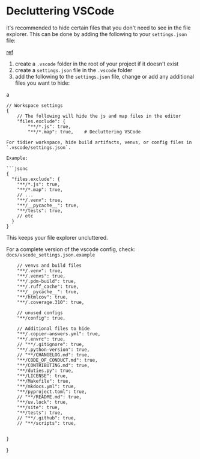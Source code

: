 # Decluttering VSCode

it's recommended to hide certain files that you don't need to see in the file explorer. This can be done by adding the following to your `settings.json` file:

[ref](https://stackoverflow.com/questions/30140112/how-to-hide-specified-files-directories-e-g-git-in-the-sidebar-vscode)

1. create a `.vscode` folder in the root of your project if it doesn't exist
2. create a `settings.json` file in the `.vscode` folder
3. add the following to the `settings.json` file, change or add any additional files you want to hide:

a
```
// Workspace settings
{
    // The following will hide the js and map files in the editor
    "files.exclude": {
        "**/*.js": true,
        "**/*.map": true,    # Decluttering VSCode

For tidier workspace, hide build artifacts, venvs, or config files in `.vscode/settings.json`.

Example:

```jsonc
{
  "files.exclude": {
    "**/*.js": true,
    "**/*.map": true,
    // ...
    "**/.venv": true,
    "**/__pycache__": true,
    "**/tests": true,
    // etc
  }
}

```

This keeps your file explorer uncluttered.

For a complete version of the vscode config, check: `docs/vscode_settings.json.example`
    


        // venvs and build files
        "**/.venv": true,
        "**/.venvs": true,
        "**/.pdm-build": true,
        "**/.ruff_cache": true,
        "**/__pycache__": true,
        "**/htmlcov": true,
        "**/.coverage.310": true,

        // unused configs
        "**/config": true,

        // Additional files to hide
        "**/.copier-answers.yml": true,
        "**/.envrc": true,
        // "**/.gitignore": true,
        "**/.python-version": true,
        // "**/CHANGELOG.md": true,
        "**/CODE_OF_CONDUCT.md": true,
        "**/CONTRIBUTING.md": true,
        "**/duties.py": true,
        "**/LICENSE": true,
        "**/Makefile": true,
        "**/mkdocs.yml": true,
        "**/pyproject.toml": true,
        // "**/README.md": true,
        "**/uv.lock": true,
        "**/site": true,
        "**/tests": true,
        // "**/.github": true,
        // "**/scripts": true,


    }
}
```